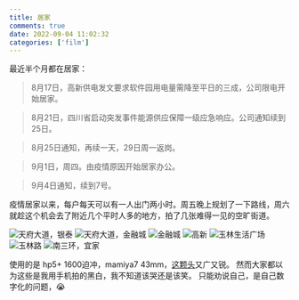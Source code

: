 ```yaml
---
title: 居家
comments: true
date: 2022-09-04 11:02:32
categories: ['film']
---
```

最近半个月都在居家：
> 8月17日，高新供电发文要求软件园用电量需降至平日的三成，公司限电开始居家。

> 8月21日，四川省启动突发事件能源供应保障一级应急响应。公司通知续到25日。

> 8月25日通知，再续一天，29日周一返岗。

> 9月1日，周四。由疫情原因开始居家办公。

> 9月4日通知，续到7号。

疫情居家以来，每户每天可以有一人出门两小时。周五晚上规划了一下路线，周六就趁这个机会去了附近几个平时人多的地方，拍了几张难得一见的空旷街道。

![天府大道，银泰](https://cdn.jsdelivr.net/gh/gaoryrt/f/202209051119133.jpg)
![天府大道，金融城](https://cdn.jsdelivr.net/gh/gaoryrt/f/202209051119132.jpg)
![金融城](https://cdn.jsdelivr.net/gh/gaoryrt/f/202209051119131.jpg)
![高新](https://cdn.jsdelivr.net/gh/gaoryrt/f/202209051119130.jpg)
![玉林生活广场](https://cdn.jsdelivr.net/gh/gaoryrt/f/202209051119126.jpg)
![玉林路](https://cdn.jsdelivr.net/gh/gaoryrt/f/202209051119128.jpg)
![南三环，宜家](https://cdn.jsdelivr.net/gh/gaoryrt/f/202209051119129.jpg)

使用的是 hp5+ 1600迫冲，mamiya7 43mm，[这颗头](https://gallery.gaoryrt.com/?chap=43f4.5)又广又锐。
然而大家都以为这些是我用手机拍的黑白，我不知道该哭还是该笑。
只能劝说自己，是自己数字化的问题，😭
